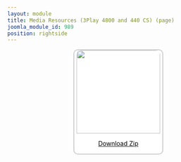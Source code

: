 ```yaml
---
layout: module
title: Media Resources (3Play 4800 and 440 CS) (page)
joomla_module_id: 989
position: rightside
---
```

<div align="center" style="margin-bottom: 20px;"><a href="/images/media-resources/3Play4800440CS.zip">
<div align="center" style="max-width: 200px; border-style: solid; border-width: 2px; border-color: #cccccc; border-radius: 10px; background-color: #ffffff;"><img src="{{"images/media-resources/img/3play4800-440-cs.jpg" | cdn }}" style="width: 190px; border-radius: 10px 10px 0px 0px;" class="img-responsive" />
<p style="line-height: 1.3em; color: #000000;">Download Zip</p>
</div>
</a>
</div>
